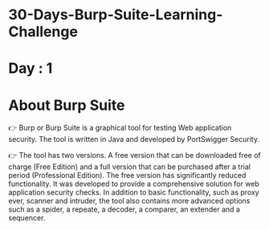 # 30-Days-Burp-Suite-Learning-Challenge

# Day : 1

# About Burp Suite

👉 Burp or Burp Suite is a graphical tool for testing Web application security. The tool is written in Java and developed by PortSwigger Security.

👉 The tool has two versions. A free version that can be downloaded free of charge (Free Edition) and a full version that can be purchased after a trial period (Professional Edition). The free version has significantly reduced functionality. It was developed to provide a comprehensive solution for web application security checks. In addition to basic functionality, such as proxy ever, scanner and intruder, the tool also contains more advanced options such as a spider, a repeate, a decoder, a comparer, an extender and a sequencer.
